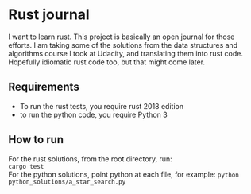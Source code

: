 # Rust journal

I want to learn rust. This project is basically an open journal for those
efforts. I am taking some of the solutions from the data structures and
algorithms course I took at Udacity, and translating them into rust code.
Hopefully idiomatic rust code too, but that might come later.

## Requirements
* To run the rust tests, you require rust 2018 edition
* to run the python code, you require Python 3

## How to run
For the rust solutions, from the root directory, run:
<br/>
`cargo test`
<br/>
For the python solutions, point python at each file, for example:
`python python_solutions/a_star_search.py`

